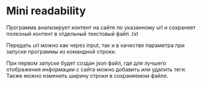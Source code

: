 # Mini readability
 
Программа анализирует контент на сайте по указанному url
и сохраняет полезный контент в отдельный текстовый файл .txt
 
Передать url можно как через input, так и в качестве параметра 
при запуске программы из командной строки.

При первом запуске будет создан json файл, 
где для лучшего отображения информации с сайта можно добавить или
удалить теги. Также можно изменить ширину строки в сохраняемом файле.
 